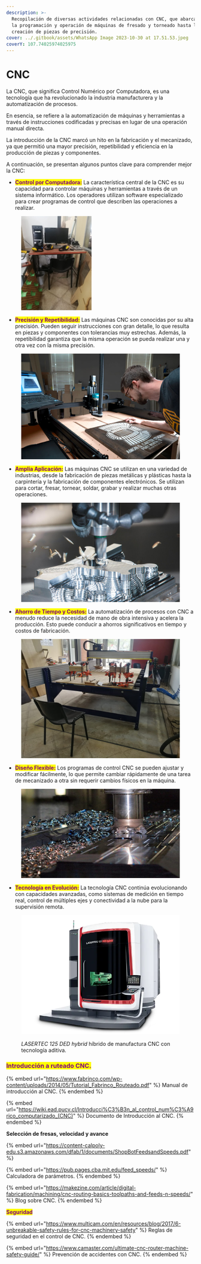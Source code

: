 ```yaml
---
description: >-
  Recopilación de diversas actividades relacionadas con CNC, que abarcan desde
  la programación y operación de máquinas de fresado y torneado hasta la
  creación de piezas de precisión.
cover: ../.gitbook/assets/WhatsApp Image 2023-10-30 at 17.51.53.jpeg
coverY: 107.74025974025975
---
```


# CNC

La CNC, que significa Control Numérico por Computadora, es una tecnología que ha revolucionado la industria manufacturera y la automatización de procesos.

En esencia, se refiere a la automatización de máquinas y herramientas a través de instrucciones codificadas y precisas en lugar de una operación manual directa.

La introducción de la CNC marcó un hito en la fabricación y el mecanizado, ya que permitió una mayor precisión, repetibilidad y eficiencia en la producción de piezas y componentes.

A continuación, se presentan algunos puntos clave para comprender mejor la CNC:

* <mark style="color:purple;">**Control por Computadora:**</mark> La característica central de la CNC es su capacidad para controlar máquinas y herramientas a través de un sistema informático. Los operadores utilizan software especializado para crear programas de control que describen las operaciones a realizar.

<figure><img src="../.gitbook/assets/WhatsApp Image 2023-10-30 at 17.51.43 (2).jpeg" alt="" width="188"><figcaption></figcaption></figure>

* <mark style="color:purple;">**Precisión y Repetibilidad:**</mark> Las máquinas CNC son conocidas por su alta precisión. Pueden seguir instrucciones con gran detalle, lo que resulta en piezas y componentes con tolerancias muy estrechas. Además, la repetibilidad garantiza que la misma operación se pueda realizar una y otra vez con la misma precisión.

<figure><img src="../.gitbook/assets/image (9) (1) (1).png" alt=""><figcaption></figcaption></figure>

* <mark style="color:purple;">**Amplia Aplicación:**</mark> Las máquinas CNC se utilizan en una variedad de industrias, desde la fabricación de piezas metálicas y plásticas hasta la carpintería y la fabricación de componentes electrónicos. Se utilizan para cortar, fresar, tornear, soldar, grabar y realizar muchas otras operaciones.

<figure><img src="../.gitbook/assets/image (91).png" alt=""><figcaption></figcaption></figure>

* <mark style="color:purple;">**Ahorro de Tiempo y Costos:**</mark> La automatización de procesos con CNC a menudo reduce la necesidad de mano de obra intensiva y acelera la producción. Esto puede conducir a ahorros significativos en tiempo y costos de fabricación.

<figure><img src="../.gitbook/assets/image (2) (1).png" alt=""><figcaption></figcaption></figure>

* <mark style="color:purple;">**Diseño Flexible:**</mark> Los programas de control CNC se pueden ajustar y modificar fácilmente, lo que permite cambiar rápidamente de una tarea de mecanizado a otra sin requerir cambios físicos en la máquina.

<figure><img src="../.gitbook/assets/image (4) (1).png" alt=""><figcaption></figcaption></figure>

* <mark style="color:purple;">**Tecnología en Evolución:**</mark> La tecnología CNC continúa evolucionando con capacidades avanzadas, como sistemas de medición en tiempo real, control de múltiples ejes y conectividad a la nube para la supervisión remota.

<figure><img src="../.gitbook/assets/image (5) (1).png" alt=""><figcaption><p><em>LASERTEC 125 DED hybrid</em> híbrido de manufactura CNC con tecnología aditiva. </p></figcaption></figure>

### <mark style="color:purple;">**Introducción a ruteado CNC.**</mark>

{% embed url="https://www.fabrinco.com/wp-content/uploads/2014/05/Tutorial_Fabrinco_Routeado.pdf" %}
Manual de introducción al CNC.
{% endembed %}

{% embed url="https://wiki.ead.pucv.cl/Introducci%C3%B3n_al_control_num%C3%A9rico_computarizado_(CNC)" %}
Documento de Introducción al CNC.
{% endembed %}

**Selección de fresas, velocidad y avance**

{% embed url="https://content-calpoly-edu.s3.amazonaws.com/dfab/1/documents/ShopBotFeedsandSpeeds.pdf" %}

{% embed url="https://pub.pages.cba.mit.edu/feed_speeds/" %}
Calculadora de parámetros.
{% endembed %}

{% embed url="https://makezine.com/article/digital-fabrication/machining/cnc-routing-basics-toolpaths-and-feeds-n-speeds/" %}
Blog sobre CNC.
{% endembed %}

<mark style="color:purple;">**Seguridad**</mark>

{% embed url="https://www.multicam.com/en/resources/blog/2017/6-unbreakable-safety-rules-for-cnc-machinery-safety" %}
Reglas de seguridad en el control de CNC.
{% endembed %}

{% embed url="https://www.camaster.com/ultimate-cnc-router-machine-safety-guide/" %}
Prevención de accidentes con CNC.
{% endembed %}
